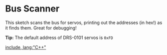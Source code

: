 # Bus Scanner

This sketch scans the bus for servos, printing out the addresses (in hex!) as it
finds them. Great for debugging!

**Tip:** The default address of DRS-0101 servos is `0xFD`

[include, lang:"C++"](../examples/BusScanner/BusScanner.ino)
